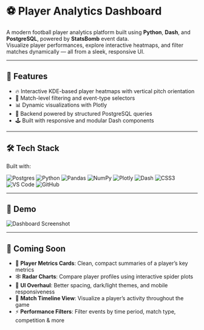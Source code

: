 # ⚽ Player Analytics Dashboard

A modern football player analytics platform built using **Python**, **Dash**, and **PostgreSQL**, powered by **StatsBomb** event data.  
Visualize player performances, explore interactive heatmaps, and filter matches dynamically — all from a sleek, responsive UI.

---

## 🚀 Features

- 🔥 Interactive KDE-based player heatmaps with vertical pitch orientation  
- 🎯 Match-level filtering and event-type selectors  
- 📊 Dynamic visualizations with Plotly  
- 🧠 Backend powered by structured PostgreSQL queries  
- 🕹️ Built with responsive and modular Dash components  

---

## 🛠️ Tech Stack

Built with:

![Postgres](https://img.shields.io/badge/postgres-%23316192.svg?style=for-the-badge&logo=postgresql&logoColor=white)
![Python](https://img.shields.io/badge/python-3670A0?style=for-the-badge&logo=python&logoColor=ffdd54)
![Pandas](https://img.shields.io/badge/pandas-%23150458.svg?style=for-the-badge&logo=pandas&logoColor=white)
![NumPy](https://img.shields.io/badge/numpy-%23013243.svg?style=for-the-badge&logo=numpy&logoColor=white)
![Plotly](https://img.shields.io/badge/Plotly-%233F4F75.svg?style=for-the-badge&logo=plotly&logoColor=white)
![Dash](https://img.shields.io/badge/Dash-16C596.svg?style=for-the-badge&logo=plotly&logoColor=white)
![CSS3](https://img.shields.io/badge/css3-%231572B6.svg?style=for-the-badge&logo=css3&logoColor=white)
![VS Code](https://img.shields.io/badge/Visual%20Studio%20Code-0078d7.svg?style=for-the-badge&logo=visual-studio-code&logoColor=white)
![GitHub](https://img.shields.io/badge/github-%23121011.svg?style=for-the-badge&logo=github&logoColor=white)

---

## 📸 Demo

![Dashboard Screenshot](assets/demo.png)

---

## 🔮 Coming Soon

- 🧾 **Player Metrics Cards**: Clean, compact summaries of a player’s key metrics  
- 🕸️ **Radar Charts**: Compare player profiles using interactive spider plots  
- 🎨 **UI Overhaul**: Better spacing, dark/light themes, and mobile responsiveness  
- 📅 **Match Timeline View**: Visualize a player’s activity throughout the game  
- ⚡ **Performance Filters**: Filter events by time period, match type, competition & more  
